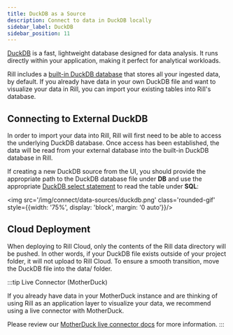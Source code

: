 ```yaml
---
title: DuckDB as a Source
description: Connect to data in DuckDB locally 
sidebar_label: DuckDB 
sidebar_position: 11
---
```


<!-- WARNING: There are links to this page in source code. If you move it, find and replace the links and consider adding a redirect in docusaurus.config.js. -->


[DuckDB](https://duckdb.org/docs/) is a fast, lightweight database designed for data analysis. It runs directly within your application, making it perfect for analytical workloads.

Rill includes a [built-in DuckDB database](/connect/olap/duckdb) that stores all your ingested data, by default. If you already have data in your own DuckDB file and want to visualize your data in Rill, you can import your existing tables into Rill's database.


## Connecting to External DuckDB

In order to import your data into Rill, Rill will first need to be able to access the underlying DuckDB database. Once access has been established, the data will be read from your external database into the built-in DuckDB database in Rill.

If creating a new DuckDB source from the UI, you should provide the appropriate path to the DuckDB database file under **DB** and use the appropriate [DuckDB select statement](https://duckdb.org/docs/sql/statements/select.html) to read the table under **SQL**:

<img src='/img/connect/data-sources/duckdb.png' class='rounded-gif' style={{width: '75%', display: 'block', margin: '0 auto'}}/>
<br />



## Cloud Deployment

When deploying to Rill Cloud, only the contents of the Rill data directory will be pushed. In other words, if your DuckDB file exists outside of your project folder, it will not upload to Rill Cloud. To ensure a smooth transition, move the DuckDB file into the data/ folder.



:::tip Live Connector (MotherDuck)

If you already have data in your MotherDuck instance and are thinking of using Rill as an application layer to visualize your data, we recommend using a live connector with MotherDuck.

Please review our [MotherDuck live connector docs](/connect/olap/motherduck) for more information. 
:::
